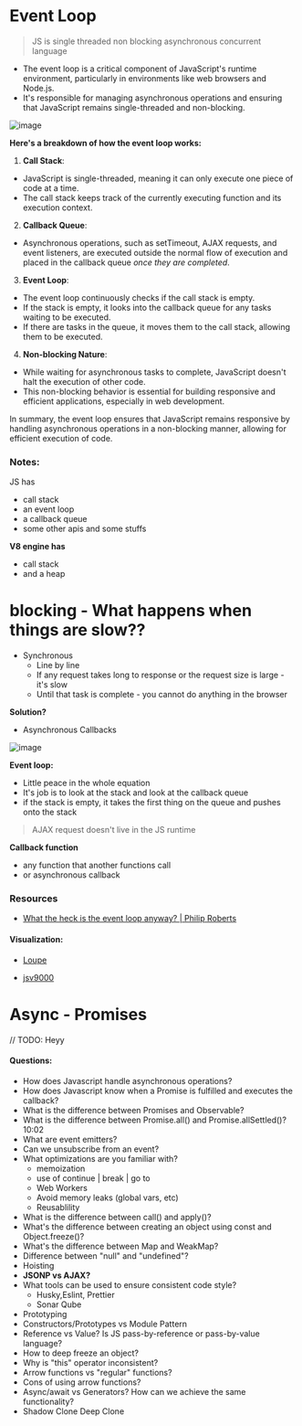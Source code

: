 # Event Loop

> JS is single threaded non blocking asynchronous concurrent language

- The event loop is a critical component of JavaScript's runtime environment, particularly in environments like web browsers and Node.js.
- It's responsible for managing asynchronous operations and ensuring that JavaScript remains single-threaded and non-blocking.

![image](https://github.com/SanjeebLama/learning-in-public/assets/51410633/33b78efb-ba91-45dd-bcc1-111fe9511afc)

**Here's a breakdown of how the event loop works:**

1. **Call Stack**:

- JavaScript is single-threaded, meaning it can only execute one piece of code at a time.
- The call stack keeps track of the currently executing function and its execution context.

2. **Callback Queue**:

- Asynchronous operations, such as setTimeout, AJAX requests, and event listeners, are executed outside the normal flow of execution and placed in the callback queue _once they are completed_.

3. **Event Loop**:

- The event loop continuously checks if the call stack is empty.
- If the stack is empty, it looks into the callback queue for any tasks waiting to be executed.
- If there are tasks in the queue, it moves them to the call stack, allowing them to be executed.

4. **Non-blocking Nature**:

- While waiting for asynchronous tasks to complete, JavaScript doesn't halt the execution of other code.
- This non-blocking behavior is essential for building responsive and efficient applications, especially in web development.

In summary, the event loop ensures that JavaScript remains responsive by handling asynchronous operations in a non-blocking manner, allowing for efficient execution of code.

### Notes:

JS has

- call stack
- an event loop
- a callback queue
- some other apis and some stuffs

**V8 engine has**

- call stack
- and a heap

# blocking - What happens when things are slow??

- Synchronous
  - Line by line
  - If any request takes long to response or the request size is large - it's slow
  - Until that task is complete - you cannot do anything in the browser

**Solution?**

- Asynchronous Callbacks

![image](https://github.com/SanjeebLama/learning-in-public/assets/51410633/3640447a-31ed-4cf3-b9d6-dae1ae5089d7)

**Event loop:**

- Little peace in the whole equation
- It's job is to look at the stack and look at the callback queue
- if the stack is empty, it takes the first thing on the queue and pushes onto the stack

> AJAX request doesn't live in the JS runtime

**Callback function**

- any function that another functions call
- or asynchronous callback

### Resources

- [What the heck is the event loop anyway? | Philip Roberts](https://www.youtube.com/watch?v=8aGhZQkoFbQ)

#### Visualization:

- [Loupe](http://latentflip.com/loupe/?code=JC5vbignYnV0dG9uJywgJ2NsaWNrJywgZnVuY3Rpb24gb25DbGljaygpIHsKICAgIHNldFRpbWVvdXQoZnVuY3Rpb24gdGltZXIoKSB7CiAgICAgICAgY29uc29sZS5sb2coJ1lvdSBjbGlja2VkIHRoZSBidXR0b24hJyk7ICAgIAogICAgfSwgMjAwMCk7Cn0pOwoKY29uc29sZS5sb2coIkhpISIpOwoKc2V0VGltZW91dChmdW5jdGlvbiB0aW1lb3V0KCkgewogICAgY29uc29sZS5sb2coIkNsaWNrIHRoZSBidXR0b24hIik7Cn0sIDUwMDApOwoKY29uc29sZS5sb2coIldlbGNvbWUgdG8gbG91cGUuIik7!!!PGJ1dHRvbj5DbGljayBtZSE8L2J1dHRvbj4%3D)

- [jsv9000](https://www.jsv9000.app/)

# Async - Promises

// TODO: Heyy

#### Questions:

- How does Javascript handle asynchronous operations?
- How does Javascript know when a Promise is fulfilled and executes the callback?
- What is the difference between Promises and Observable?
- What is the difference between Promise.all() and Promise.allSettled()? 10:02
- What are event emitters?
- Can we unsubscribe from an event?
- What optimizations are you familiar with?
  - memoization
  - use of continue | break | go to
  - Web Workers
  - Avoid memory leaks (global vars, etc)
  - Reusablility
- What is the difference between call() and apply()?
- What's the difference between creating an object using const and Object.freeze()?
- What's the difference between Map and WeakMap?
- Difference between "null" and "undefined"?
- Hoisting
- **JSONP vs AJAX?**
- What tools can be used to ensure consistent code style?
  - Husky,Eslint, Prettier
  - Sonar Qube
- Prototyping
- Constructors/Prototypes vs Module Pattern
- Reference vs Value? Is JS pass-by-reference or pass-by-value language?
- How to deep freeze an object?
- Why is "this" operator inconsistent?
- Arrow functions vs "regular" functions?
- Cons of using arrow functions?
- Async/await vs Generators? How can we achieve the same functionality?
- Shadow Clone Deep Clone
